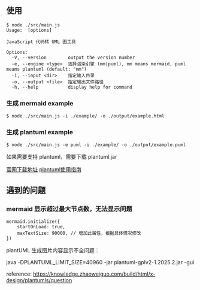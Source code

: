 


## 使用

```
$ node ./src/main.js
Usage:  [options]

JavaScript 代码转 UML 图工具

Options:
  -V, --version        output the version number
  -e, --engine <type>  选择渲染引擎 (mm|puml), mm means mermaid, puml meams plantuml (default: "mm")
  -i, --input <dir>    指定输入目录
  -o, --output <file>  指定输出文件路径
  -h, --help           display help for command
```

### 生成 mermaid example

```
$ node ./src/main.js -i ./example/ -o ./output/example.html
```

### 生成 plantuml example

```
$ node ./src/main.js -e puml -i ./example/ -o ./output/example.puml
```
如果需要支持 plantuml，需要下载 plantuml.jar

[官网下载地址](https://plantuml.com/zh/download)
[plantuml使用指南](https://plantuml.com/zh/gui)

## 遇到的问题

### mermaid 显示超过最大节点数，无法显示问题

```
mermaid.initialize({
	startOnLoad: true,
	maxTextSize: 90000, // 增加此属性，根据具体情况修改
})
```

plantUML 生成图片内容显示不全问题：

java -DPLANTUML_LIMIT_SIZE=40960 -jar plantuml-gplv2-1.2025.2.jar -gui

reference: https://knowledge.zhaoweiguo.com/build/html/x-design/plantumls/question